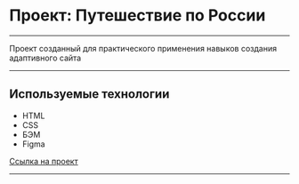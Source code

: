 # Проект: Путешествие по России

---

Проект созданный для практического применения навыков создания адаптивного сайта

---

## Используемые технологии
* HTML
* CSS
* БЭМ
* Figma

[Ссылка на проект](https://andreysdrv.github.io/russian-travel/)

---